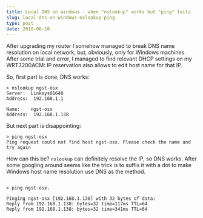 ```yaml
---
title: Local DNS on windows - when "nslookup" works but "ping" fails
slug: local-dns-on-windows-nslookup-ping
type: post
date: 2018-06-10
---
```


After upgrading my router I somehow managed to break DNS name resolution on local network, but, obviously, only for Windows machines. After some trial and error, I managed to find relevant DHCP settings on my WRT3200ACM: IP reservation also allows to edit host name for that IP.

So, first part is done, DNS works:

```text
> nslookup ngst-osx
Server:  Linksys01640
Address:  192.168.1.1

Name:    ngst-osx
Address:  192.168.1.138
```

But next part is disappointing:

```text
> ping ngst-osx
Ping request could not find host ngst-osx. Please check the name and try again
```

How can this be? `nslookup` can definitely resolve the IP, so DNS works. After some googling around seems like the trick is to suffix it with a dot to make Windows host name resolution use DNS as the method.


```text

> ping ngst-osx.

Pinging ngst-osx [192.168.1.138] with 32 bytes of data:
Reply from 192.168.1.138: bytes=32 time=117ms TTL=64
Reply from 192.168.1.138: bytes=32 time=341ms TTL=64
```
